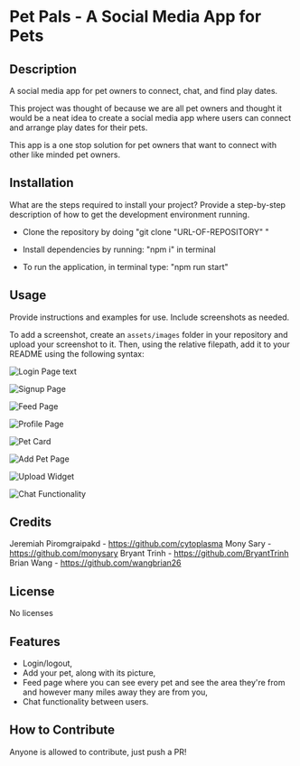 # Pet Pals - A Social Media App for Pets

## Description

A social media app for pet owners to connect, chat, and find play dates.

This project was thought of because we are all pet owners and thought it would be a neat idea to create a social media app where users can connect and arrange play dates for their pets.

This app is a one stop solution for pet owners that want to connect with other like minded pet owners.

## Installation

What are the steps required to install your project? Provide a step-by-step description of how to get the development environment running.

- Clone the repository by doing "git clone "URL-OF-REPOSITORY" "

- Install dependencies by running: "npm i" in terminal

- To run the application, in terminal type: "npm run start"

## Usage

Provide instructions and examples for use. Include screenshots as needed.

To add a screenshot, create an `assets/images` folder in your repository and upload your screenshot to it. Then, using the relative filepath, add it to your README using the following syntax:

![Login Page text](/assets/images/login-page.png)

![Signup Page](/assets/images/signup.png)

![Feed Page](/assets/images/feed.png)

![Profile Page](/assets/images/profile.png)

![Pet Card](/assets/images/petcard.png)

![Add Pet Page](/assets/images/addpet.png)

![Upload Widget](/assets/images/uploadwidget.png)

![Chat Functionality](/assets/images/chatbox.png)


## Credits

Jeremiah Piromgraipakd - https://github.com/cytoplasma
Mony Sary - https://github.com/monysary
Bryant Trinh - https://github.com/BryantTrinh
Brian Wang - https://github.com/wangbrian26

## License

No licenses


## Features

- Login/logout,
- Add your pet, along with its picture,
- Feed page where you can see every pet and see the area they're from and however many miles away they are from you,
- Chat functionality between users.

## How to Contribute

Anyone is allowed to contribute, just push a PR!
